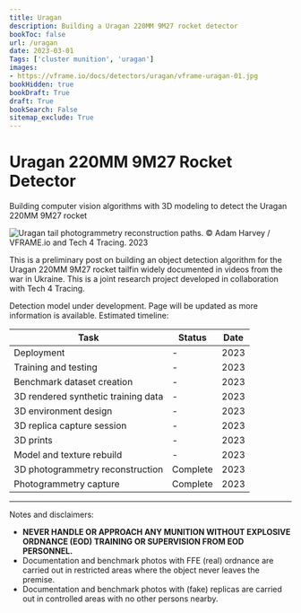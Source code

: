 ```yaml
---
title: Uragan
description: Building a Uragan 220MM 9M27 rocket detector
bookToc: false
url: /uragan
date: 2023-03-01
Tags: ['cluster munition', 'uragan']
images:
- https://vframe.io/docs/detectors/uragan/vframe-uragan-01.jpg
bookHidden: true
bookDraft: True
draft: True
bookSearch: False
sitemap_exclude: True
---
```


# Uragan 220MM 9M27 Rocket Detector

Building computer vision algorithms with 3D modeling to detect the Uragan 220MM 9M27 rocket

![Uragan tail photogrammetry reconstruction paths. &copy; Adam Harvey / VFRAME.io and Tech 4 Tracing. 2023](/docs/detectors/uragan/vframe-uragan-01.jpg)

This is a preliminary post on building an object detection algorithm for the Uragan 220MM 9M27 rocket tailfin widely documented in videos from the war in Ukraine. This is a joint research project developed in collaboration with Tech 4 Tracing.


Detection model under development. Page will be updated as more information is available. Estimated timeline:

| Task |  Status | Date |
| --- | --- |--- |
| Deployment | - | 2023 |
| Training and testing | - | 2023 |
| Benchmark dataset creation | - | 2023 |
| 3D rendered synthetic training data | - | 2023 |
| 3D environment design | - | 2023 |
| 3D replica capture session  | - | 2023 |
| 3D prints | - | 2023 |
| Model and texture rebuild  | - | 2023 |
| 3D photogrammetry reconstruction | Complete | 2023 |
| Photogrammetry capture | Complete | 2023 |

---

Notes and disclaimers:
- **NEVER HANDLE OR APPROACH ANY MUNITION WITHOUT EXPLOSIVE ORDNANCE (EOD) TRAINING OR SUPERVISION FROM EOD PERSONNEL.**
- Documentation and benchmark photos with FFE (real) ordnance are carried out in restricted areas where the object never leaves the premise.
- Documentation and benchmark photos with (fake) replicas are carried out in controlled areas with no other persons nearby.